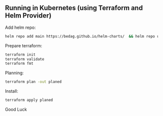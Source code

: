 ## Running in Kubernetes (using Terraform and Helm Provider)
Add helm repo:
```sh
helm repo add main https://bedag.github.io/helm-charts/  && helm repo update
```
Prepare terraform:
```sh
terraform init
terraform validate
terraform fmt
```
Planning:
```sh
terraform plan -out planed
```
Install:
```sh
terraform apply planed
```
Good Luck
